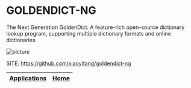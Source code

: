 # GOLDENDICT-NG

 The Next Generation GoldenDict. A feature-rich open-source dictionary 
 lookup program, supporting multiple dictionary formats and online 
 dictionaries.
 
 ![picture](https://raw.githubusercontent.com/xiaoyifang/goldendict-ng/staged/website/docs/img/linux_genshin.webp)

 SITE: https://github.com/xiaoyifang/goldendict-ng

 | [Applications](https://portable-linux-apps.github.io/apps.html) | [Home](https://portable-linux-apps.github.io)
 | --- | --- |
